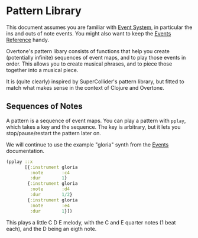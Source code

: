# Pattern Library

This document assumes you are familiar with [Event System](events.md), in
particular the ins and outs of note events. You might also want to keep the
[Events Reference](events_reference.md) handy.

Overtone's pattern libary consists of functions that help you create
(potentially infinite) sequences of event maps, and to play those events in
order. This allows you to create musical phrases, and to piece those together
into a musical piece.

It is (quite clearly) inspired by SuperCollider's pattern library, but fitted to
match what makes sense in the context of Clojure and Overtone.

## Sequences of Notes

A pattern is a sequence of event maps. You can play a pattern with `pplay`,
which takes a key and the sequence. The key is arbitrary, but it lets you
stop/pause/restart the pattern later on.

We will continue to use the example "gloria" synth from the [Events](events.md)
documentation.

```clj
(pplay ::x
       [{:instrument gloria
         :note       :c4
         :dur        1}
        {:instrument gloria
         :note       :d4
         :dur        1/2}
        {:instrument gloria
         :note       :e4
         :dur        1}])
```

This plays a little C D E melody, with the C and E quarter notes (1 beat each),
and the D being an eigth note.

